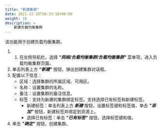 ```yaml
---
title: "新建集群"
date: 2021-12-20T16:33:18+08:00
weight: 10
description: >
    新建负载均衡集群
---
```


该功能用于创建负载均衡集群。

1. 1. 在左侧导航栏，选择 **_"网络/负载均衡集群/负载均衡集群"_** 菜单项，进入负载均衡集群页面。
2. 单击列表上方 **_"新建"_** 按钮，弹出创建集群对话框。
3. 配置以下信息：
   - 区域：选择集群的所属区域、可用区。
   - 名称：设置集群的名称。
   - 备注：设置集群的备注信息。
   - 标签：支持为新建的集群绑定标签。支持选择已有标签和新建标签。
        - 新建标签：单击列表上方 **_新建_** 按钮，设置标签键和标签值，单击 **_"添加"_** 按钮，新建标签并绑定到资源上。
        - 选择已有标签：单击 **_"已有标签"_** 按钮，选择标签键和值。
4. 单击 **_"确定"_** 按钮，创建集群。